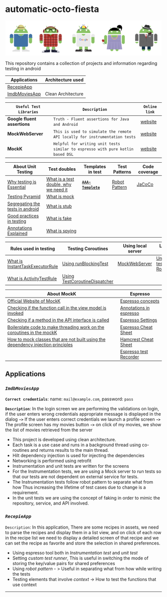 # automatic-octo-fiesta
![Banner](https://github.com/devrath/automatic-octo-fiesta/blob/main/images/banner.png)


This repository contains a collection of projects and information regarding testing in android 


| Applications | Architecture used |
| ------------ | ----------------- |
| [RecepieApp](https://github.com/devrath/automatic-octo-fiesta/wiki#recepieapp) | |
| [ImdbMoviesApp](https://github.com/devrath/automatic-octo-fiesta/wiki#imdbmoviesapp) | Clean Architecture |


| **`Useful Test Libraries`** | **`Description`** | **`Online link`** |
| --------------------- | ----------- | ------------------------------|
| **Google fluent assertions** | `Truth - Fluent assertions for Java and Android` | [website](https://truth.dev/) |
| **MockWebServer** | `This is used to simulate the remote API locally for instrumentation tests` | [website](https://github.com/square/okhttp/tree/master/mockwebserver) |
| **MockK** | `Helpful for writing unit tests similar to espresso with pure kotlin based DSL` | [website](https://mockk.io/ANDROID.html) |


| About Unit Testing | Test doubles | Templates in test | Test Patterns | Code coverage |
| ------- | ------- | ------- | -------- | -------- |
| [Why testing is Essential](https://github.com/devrath/automatic-octo-fiesta/wiki/Why-testing-is-Essential) | [What is a test double, why we need it](https://github.com/devrath/automatic-octo-fiesta/wiki/What-is-a-test-double,-why-we-need-it) | [**`AAA-Templete`**](https://github.com/devrath/automatic-octo-fiesta/wiki/AAA-Templete) | [Robot Pattern](https://github.com/devrath/automatic-octo-fiesta/wiki/Robot-Pattern) | [JaCoCo](https://github.com/devrath/automatic-octo-fiesta/wiki/JaCoCo) |
| [Testing Pyramid](https://github.com/devrath/automatic-octo-fiesta/wiki/Testing-Pyramid) | [What is mock](https://github.com/devrath/automatic-octo-fiesta/wiki/What-are-mocks) | | |
| [Segregating the tests in android](https://github.com/devrath/automatic-octo-fiesta/wiki/Segregating-the-tests-in-android) | [What is stub](https://github.com/devrath/automatic-octo-fiesta/wiki/What-is-stub) | | |
| [Good practices in testing](https://github.com/devrath/automatic-octo-fiesta/wiki/Good-practices-in-testing) | [What is fake](https://github.com/devrath/automatic-octo-fiesta/wiki/What-is-fake) | | |
| [Annotations Explained](https://github.com/devrath/automatic-octo-fiesta/wiki/Annotations-Explained) | [What is spying](https://github.com/devrath/automatic-octo-fiesta/wiki/What-is-spying) | | |

| Rules used in testing | Testing Coroutines | Using local server | Local DB |
| ------------ | ------------------ | ------------------ | ------------------------------ |
| [What is InstantTaskExecutorRule](https://github.com/devrath/automatic-octo-fiesta/wiki/What-is-InstantTaskExecutorRule) | [Using runBlockingTest](https://github.com/devrath/automatic-octo-fiesta/wiki/Using-runBlockingTest) | [MockWebServer](https://github.com/devrath/automatic-octo-fiesta/wiki/MockWebServer-for-instrumentation-tests) | [Unit tests on RoomDB](https://github.com/devrath/automatic-octo-fiesta/wiki/Unit-tests-on-RoomDB) |
| [What is ActivityTestRule](https://github.com/devrath/automatic-octo-fiesta/wiki/What-is-ActivityTestRule) | [Using TestCoroutineDispatcher](https://github.com/devrath/automatic-octo-fiesta/wiki/Using-TestCoroutineDispatcher) |  

| About MockK | Espresso |
| ------- | ------- |
| [Official Website of MockK](https://mockk.io/ANDROID.html) | [Espresso concepts](https://github.com/devrath/automatic-octo-fiesta/wiki/Espresso-concepts) |
| [Checking if the function call in the view model is invoked](https://github.com/devrath/automatic-octo-fiesta/wiki/Checking-if-the-function-call-in-the-view-model-is-invoked) | [Annotations in espresso](https://github.com/devrath/automatic-octo-fiesta/wiki/Annotations-in-espresso) |
| [Checking if a method in the API interface is called](https://github.com/devrath/automatic-octo-fiesta/wiki/Checking-if-a-method-in-the-API-interface-is-called) | [Espresso Settings](https://github.com/devrath/automatic-octo-fiesta/wiki/Espresso-settings) |
| [Boilerplate code to make threading work on the coroutines in the mockK](https://github.com/devrath/automatic-octo-fiesta/wiki/Boiler-plate-code-to-make-threading-work-on-the-coroutines-in-the-mockK) | [Espresso Cheat Sheet](https://github.com/devrath/automatic-octo-fiesta/wiki/Espresso-Cheat-sheet) |
| [How to mock classes that are not built using the dependency injection principles](https://github.com/devrath/automatic-octo-fiesta/wiki/How-to-mock-classes-that-are-not-built-using-the-dependency-injection-principles) | [Hamcrest Cheat Sheet](https://github.com/devrath/automatic-octo-fiesta/wiki/Hamcrest-Cheat-sheet) |
| | [Espresso test Recorder](https://github.com/devrath/automatic-octo-fiesta/wiki/Espresso-Test-Recorder) | 


## Applications

### *`ImdbMoviesApp`*
**`Correct credentials`**: name: `mail@example.com`, password: `pass`

**`Description`**: In the login screen we are performing the validations on login, if the user enters wrong credentials appropriate message is displayed in the dialog **`->`** If the user enters correct credentials we launch a profile screen **`->`** The profile screen has my movies button **`->`** on click of my movies, we show the list of movies retrieved from the server

* This project is developed using clean architecture. 
* Each task is a use case and runs in a background thread using co-routines and returns results to the main thread.
* Hilt dependency injection is used for injecting the dependencies
* Networking is performed using retrofit 
* Instrumentation and unit tests are written for the screens
* For the Instrumentation tests, we are using a Mock server to run tests so that our tests are not dependent on external service for tests.
* The Instrumentation tests follow robot pattern to separate what from how Thus increasing the lifetime of test cases due to change is a requirement.
* In the unit tests we are using the concept of faking in order to mimic the repository, service, and API involved.

### *`RecepieApp`*

`Description`: In this application, There are some recipes in assets, we need to parse the recipes and display them in a list view, and on click of each row in the recipe list we need to display a detailed screen of that recipe and we can set the recipe as favorite and store the selection in shared preferences.

* Using espresso tool both in *Instrumentation test* and *unit test*
* Setting *custom test runner*, This is useful in switching the mode of storing the key/value pairs for shared preferences
* Using *robot pattern* - > Useful in separating what from how while writing the tests
* Testing elements that involve *context* -> How to test the functions that use context


***
